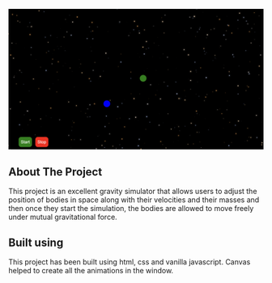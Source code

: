<img src="./images/gravity_img.png"></img>

<!-- ABOUT THE PROJECT -->
## About The Project

This project is an excellent gravity simulator that allows users to adjust the position of bodies in space along with their velocities and their masses
and then once they start the simulation, the bodies are allowed to move freely under mutual gravitational force.

<!-- BUILT USING -->
## Built using

This project has been built using html, css and vanilla javascript. Canvas helped to create all the animations in the window.
